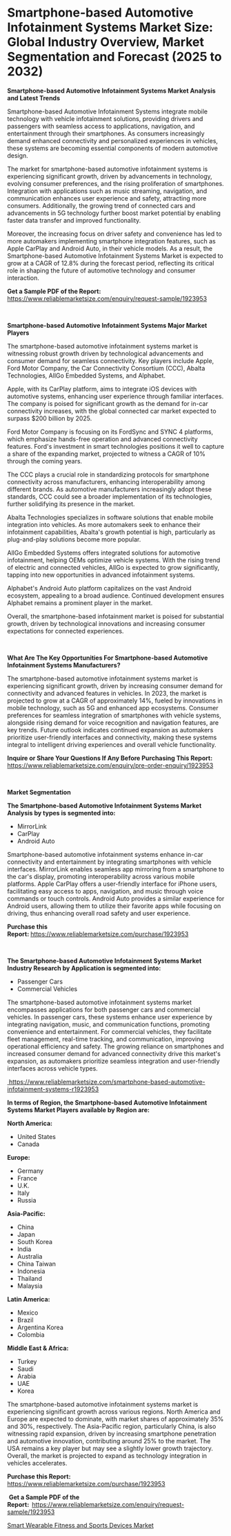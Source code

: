<p><h1>Smartphone-based Automotive Infotainment Systems Market Size: Global Industry Overview, Market Segmentation and Forecast (2025 to 2032)</h1></p><p><strong>Smartphone-based Automotive Infotainment Systems Market Analysis and Latest Trends</strong></p>
<p><p>Smartphone-based Automotive Infotainment Systems integrate mobile technology with vehicle infotainment solutions, providing drivers and passengers with seamless access to applications, navigation, and entertainment through their smartphones. As consumers increasingly demand enhanced connectivity and personalized experiences in vehicles, these systems are becoming essential components of modern automotive design.</p><p>The market for smartphone-based automotive infotainment systems is experiencing significant growth, driven by advancements in technology, evolving consumer preferences, and the rising proliferation of smartphones. Integration with applications such as music streaming, navigation, and communication enhances user experience and safety, attracting more consumers. Additionally, the growing trend of connected cars and advancements in 5G technology further boost market potential by enabling faster data transfer and improved functionality.</p><p>Moreover, the increasing focus on driver safety and convenience has led to more automakers implementing smartphone integration features, such as Apple CarPlay and Android Auto, in their vehicle models. As a result, the Smartphone-based Automotive Infotainment Systems Market is expected to grow at a CAGR of 12.8% during the forecast period, reflecting its critical role in shaping the future of automotive technology and consumer interaction.</p></p>
<p><strong>Get a Sample PDF of the Report:&nbsp;</strong> <a href="https://www.reliablemarketsize.com/enquiry/request-sample/1923953?utm_campaign=1929&utm_medium=2&utm_source=Github&utm_content=ia&utm_term=14012025&utm_id=smartphone-based-automotive-infotainment-systems">https://www.reliablemarketsize.com/enquiry/request-sample/1923953</a></p>
<p>&nbsp;</p>
<p><strong>Smartphone-based Automotive Infotainment Systems Major Market Players</strong></p>
<p><p>The smartphone-based automotive infotainment systems market is witnessing robust growth driven by technological advancements and consumer demand for seamless connectivity. Key players include Apple, Ford Motor Company, the Car Connectivity Consortium (CCC), Abalta Technologies, AllGo Embedded Systems, and Alphabet.</p><p>Apple, with its CarPlay platform, aims to integrate iOS devices with automotive systems, enhancing user experience through familiar interfaces. The company is poised for significant growth as the demand for in-car connectivity increases, with the global connected car market expected to surpass $200 billion by 2025.</p><p>Ford Motor Company is focusing on its FordSync and SYNC 4 platforms, which emphasize hands-free operation and advanced connectivity features. Ford's investment in smart technologies positions it well to capture a share of the expanding market, projected to witness a CAGR of 10% through the coming years.</p><p>The CCC plays a crucial role in standardizing protocols for smartphone connectivity across manufacturers, enhancing interoperability among different brands. As automotive manufacturers increasingly adopt these standards, CCC could see a broader implementation of its technologies, further solidifying its presence in the market.</p><p>Abalta Technologies specializes in software solutions that enable mobile integration into vehicles. As more automakers seek to enhance their infotainment capabilities, Abalta's growth potential is high, particularly as plug-and-play solutions become more popular.</p><p>AllGo Embedded Systems offers integrated solutions for automotive infotainment, helping OEMs optimize vehicle systems. With the rising trend of electric and connected vehicles, AllGo is expected to grow significantly, tapping into new opportunities in advanced infotainment systems.</p><p>Alphabet's Android Auto platform capitalizes on the vast Android ecosystem, appealing to a broad audience. Continued development ensures Alphabet remains a prominent player in the market. </p><p>Overall, the smartphone-based infotainment market is poised for substantial growth, driven by technological innovations and increasing consumer expectations for connected experiences.</p></p>
<p>&nbsp;</p>
<p><strong>What Are The Key Opportunities For Smartphone-based Automotive Infotainment Systems Manufacturers?</strong></p>
<p><p>The smartphone-based automotive infotainment systems market is experiencing significant growth, driven by increasing consumer demand for connectivity and advanced features in vehicles. In 2023, the market is projected to grow at a CAGR of approximately 14%, fueled by innovations in mobile technology, such as 5G and enhanced app ecosystems. Consumer preferences for seamless integration of smartphones with vehicle systems, alongside rising demand for voice recognition and navigation features, are key trends. Future outlook indicates continued expansion as automakers prioritize user-friendly interfaces and connectivity, making these systems integral to intelligent driving experiences and overall vehicle functionality.</p></p>
<p><strong>Inquire or Share Your Questions If Any Before Purchasing This Report:</strong> <a href="https://www.reliablemarketsize.com/enquiry/pre-order-enquiry/1923953?utm_campaign=1929&utm_medium=2&utm_source=Github&utm_content=ia&utm_term=14012025&utm_id=smartphone-based-automotive-infotainment-systems">https://www.reliablemarketsize.com/enquiry/pre-order-enquiry/1923953</a></p>
<p>&nbsp;</p>
<p><strong>Market Segmentation</strong></p>
<p><strong>The Smartphone-based Automotive Infotainment Systems Market Analysis by types is segmented into:</strong></p>
<p><ul><li>MirrorLink</li><li>CarPlay</li><li>Android Auto</li></ul></p>
<p><p>Smartphone-based automotive infotainment systems enhance in-car connectivity and entertainment by integrating smartphones with vehicle interfaces. MirrorLink enables seamless app mirroring from a smartphone to the car's display, promoting interoperability across various mobile platforms. Apple CarPlay offers a user-friendly interface for iPhone users, facilitating easy access to apps, navigation, and music through voice commands or touch controls. Android Auto provides a similar experience for Android users, allowing them to utilize their favorite apps while focusing on driving, thus enhancing overall road safety and user experience.</p></p>
<p><strong>Purchase this Report:&nbsp;</strong><a href="https://www.reliablemarketsize.com/purchase/1923953?utm_campaign=1929&utm_medium=2&utm_source=Github&utm_content=ia&utm_term=14012025&utm_id=smartphone-based-automotive-infotainment-systems">https://www.reliablemarketsize.com/purchase/1923953</a></p>
<p>&nbsp;</p>
<p><strong>The Smartphone-based Automotive Infotainment Systems Market Industry Research by Application is segmented into:</strong></p>
<p><ul><li>Passenger Cars</li><li>Commercial Vehicles</li></ul></p>
<p><p>The smartphone-based automotive infotainment systems market encompasses applications for both passenger cars and commercial vehicles. In passenger cars, these systems enhance user experience by integrating navigation, music, and communication functions, promoting convenience and entertainment. For commercial vehicles, they facilitate fleet management, real-time tracking, and communication, improving operational efficiency and safety. The growing reliance on smartphones and increased consumer demand for advanced connectivity drive this market's expansion, as automakers prioritize seamless integration and user-friendly interfaces across vehicle types.</p></p>
<p><a href="https://www.reliablemarketsize.com/smartphone-based-automotive-infotainment-systems-r1923953?utm_campaign=1929&utm_medium=2&utm_source=Github&utm_content=ia&utm_term=14012025&utm_id=smartphone-based-automotive-infotainment-systems">&nbsp;https://www.reliablemarketsize.com/smartphone-based-automotive-infotainment-systems-r1923953</a></p>
<p><strong>In terms of Region, the Smartphone-based Automotive Infotainment Systems Market Players available by Region are:</strong></p>
<p>
    <p> <strong> North America: </strong>
        <ul>
            <li>United States</li>
            <li>Canada</li>
        </ul>
        </p> 
    <p> <strong> Europe: </strong>
        <ul>
            <li>Germany</li>
            <li>France</li>
            <li>U.K.</li>
            <li>Italy</li>
            <li>Russia</li>
        </ul>
        </p> 
    <p> <strong> Asia-Pacific: </strong>
        <ul>
            <li>China</li>
            <li>Japan</li>
            <li>South Korea</li>
            <li>India</li>
            <li>Australia</li>
            <li>China Taiwan</li>
            <li>Indonesia</li>
            <li>Thailand</li>
            <li>Malaysia</li>
        </ul>
        </p> 
    <p> <strong> Latin America: </strong>
        <ul>
            <li>Mexico</li>
            <li>Brazil</li>
            <li>Argentina Korea</li>
            <li>Colombia</li>
        </ul>
        </p> 
    <p> <strong> Middle East & Africa: </strong>
        <ul>
            <li>Turkey</li>
            <li>Saudi</li>
            <li>Arabia</li>
            <li>UAE</li>
            <li>Korea</li>
        </ul>
    </p>
    </p>
<p><p>The smartphone-based automotive infotainment systems market is experiencing significant growth across various regions. North America and Europe are expected to dominate, with market shares of approximately 35% and 30%, respectively. The Asia-Pacific region, particularly China, is also witnessing rapid expansion, driven by increasing smartphone penetration and automotive innovation, contributing around 25% to the market. The USA remains a key player but may see a slightly lower growth trajectory. Overall, the market is projected to expand as technology integration in vehicles accelerates.</p></p>
<p><strong>Purchase this Report: </strong><a href="https://www.reliablemarketsize.com/purchase/1923953?utm_campaign=1929&utm_medium=2&utm_source=Github&utm_content=ia&utm_term=14012025&utm_id=smartphone-based-automotive-infotainment-systems">https://www.reliablemarketsize.com/purchase/1923953</a></p>
<p>&nbsp;<strong>Get a Sample PDF of the Report:&nbsp;&nbsp;</strong><a href="https://www.reliablemarketsize.com/enquiry/request-sample/1923953?utm_campaign=1929&utm_medium=2&utm_source=Github&utm_content=ia&utm_term=14012025&utm_id=smartphone-based-automotive-infotainment-systems">https://www.reliablemarketsize.com/enquiry/request-sample/1923953</a></p>
<p><strong></strong></p>
<p><p><a href="https://github.com/dringals/Market-Research-Report-List-6/blob/main/smart-wearable-fitness-and-sports-devices-market.md?utm_campaign=1929&utm_medium=2&utm_source=Github&utm_content=ia&utm_term=14012025&utm_id=smartphone-based-automotive-infotainment-systems">Smart Wearable Fitness and Sports Devices Market</a></p></p>